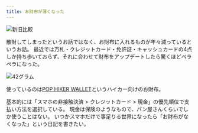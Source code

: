 ```yaml
---
title: お財布が薄くなった
---
```


![新旧比較](https://cdn-ak.f.st-hatena.com/images/fotolife/h/hachipochi/20210731/20210731195059.jpg "新旧比較")

散財してしまったというお話ではなく、お財布に入れるものが年々減っているというお話。
最近では万札・クレジットカード・免許証・キャッシュカードの4点しか持ち歩いておらず、それに合わせて財布をアップデートしたら驚くほどペラペラになった。

![42グラム](https://cdn-ak.f.st-hatena.com/images/fotolife/h/hachipochi/20210731/20210731195109.jpg "42グラム")

使っているのは[POP HIKER WALLET](https://gcm.thebase.in/items/499630)というハイカー向けのお財布。

基本的には「スマホの非接触決済 > クレジットカード > 現金」の優先順位で支払い方法を選択している。
現金は保険のようなもので、パン屋さんくらいでしか使うことはない。
いつかスマホだけで事足りる世界になったら「お財布がなくなった」という日記を書きたい。
